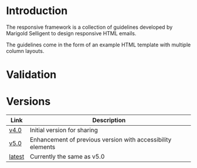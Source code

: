 # Introduction 
The responsive framework is a collection of guidelines developed by Marigold Selligent to design responsive HTML emails.

The guidelines come in the form of an example HTML template with multiple column layouts.

# Validation

# Versions
| Link                          | Description                 |
|-------------------------------|-----------------------------|
| [v4.0](/source/v4.0.html)     | Initial version for sharing |
| [v5.0](/source/v5.0/html)     | Enhancement of previous version with accessibility elements |
| [latest](/source/latest.html) | Currently the same as v5.0  |